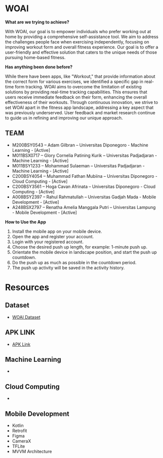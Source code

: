 # WOAI
**What are we trying to achieve?**

With WOAI, our goal is to empower individuals who prefer working out at home by providing a comprehensive self-assistance tool. We aim to address the challenges people face when exercising independently, focusing on improving workout form and overall fitness experience. Our goal is to offer a user-friendly and effective solution that caters to the unique needs of those pursuing home-based fitness.

**Has anything been done before?**

While there have been apps, like "Workout," that provide information about the correct form for various exercises, we identified a specific gap in real-time form tracking. WOAI aims to overcome the limitation of existing solutions by providing real-time tracking capabilities. This ensures that users receive immediate feedback on their form, enhancing the overall effectiveness of their workouts. Through continuous innovation, we strive to set WOAI apart in the fitness app landscape, addressing a key aspect that was previously underserved. User feedback and market research continue to guide us in refining and improving our unique approach.

## TEAM
- M200BSY0543 – Adam Gilbran – Universitas Diponegoro - Machine Learning - [Active]
- M011BSX0717 – Glory Cornelia Patining Kurik – Universitas Padjadjaran - Machine Learning - [Active]
- M011BSY1233 – Mohammad Sulaeman – Universitas Padjadjaran - Machine Learning - [Active]
- C200BSY4054 – Muhammad Fathan Mubiina – Universitas Diponegoro - Cloud Computing - [Active]
- C200BSY3561 – Hoga Cavan Afrinata – Universitas Diponegoro - Cloud Computing - [Active]
- A008BSY2397 – Rahul Rahmatullah – Universitas Gadjah Mada - Mobile Development - [Active]
- A248BSX2797 – Renatha Amelia Manggala Putri – Universitas Lampung - Mobile Development - [Active]


**How to Use the App**
1. Install the mobile app on your mobile device.
2. Open the app and register your account.
3. Login with your registered account.
4. Choose the desired push up length, for example: 1-minute push up.
5. Orientate the mobile device in landscape position, and start the push up countdown.
6. Do the push up as much as possible in the countdown period.
7. The push up activity will be saved in the activity history.

# Resources
## Dataset
- [WOAI Dataset](https://drive.google.com/drive/folders/1PRP0_vigcffdR_m2DWHSISpTnR3FjtQH?usp=sharing)

## APK LINK
- [APK Link](https://drive.google.com/drive/folders/1wbY92-5pAqFwUwOD_sYDc6m7aYRvTegc)

## Machine Learning
- 

## Cloud Computing
- 

## Mobile Development
- Kotlin
- Retrofit
- Figma
- CameraX
- TFLite
- MVVM Architecture
